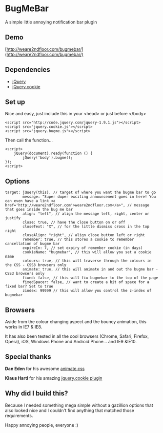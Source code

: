 BugMeBar
=====

A simple little annoying notification bar plugin


Demo
----
[http://weare2ndfloor.com/bugmebar/](http://weare2ndfloor.com/bugmebar/)


Dependencies
------------

* [jQuery](https://github.com/jquery/jquery)
* [jQuery.cookie](https://github.com/carhartl/jquery-cookie)



Set up
----
Nice and easy, just include this in your &lt;head&gt; or just before &lt;/body&gt;

	<script src="http://code.jquery.com/jquery-1.9.1.js"></script>
	<script src="jquery.cookie.js"></script>
	<script src="jquery.bugme.js"></script>

Then call the function…

	<script>
		jQuery(document).ready(function () {
    		jQuery('body').bugme();
	});
	<script>

Options
---
	target: jQuery(this), // target of where you want the bugme bar to go
            message: "Super duper exciting announcement goes in here! You can even have a link <a href='http://weare2ndfloor.com'>weare2ndfloor.com</a>", // message that goes inside the bug me bar
            align: "left", // align the message left, right, center or justify
            close: true, // have the close button on or off
            closeText: "X", // for the little dismiss cross in the top right
            closeAlign: "right", // align close button left or right
            remember: true, // this stores a cookie to remember cancellation of bugme bar
            expireIn: 7, // set expiry of remember cookie (in days)
            cookieName: "bugmebar", // this will allow you set a cookie name
            colours: true, // this will traverse through the colours in the CSS - CSS3 browsers only
            animate: true, // this will animate in and out the bugme bar - CSS3 browsers only
            fixed: false, // this will fix bugmebar to the top of the page
            fixedSpacer: false, // want to create a bit of space for a fixed bar? Set to true
            zindex: 99999 // this will allow you control the z-index of bugmebar
	
Browsers
---

Aside from the colour changing aspect and the bouncy animation, this works in IE7 & IE8.

It has also been tested in all the cool browsers (Chrome, Safari, Firefox, Opera), iOS, Windows Phone and Android Phone… and IE9 &IE10.

Special thanks
---
**Dan Eden** for his awesome [animate.css](http://daneden.me/animate/)

**Klaus Hartl** for his amazing [jquery.cookie plugin](https://github.com/carhartl/jquery-cookie)


Why did I build this?
---
Because I needed something mega simple without a gazillion options that also looked nice and I couldn't find anything that matched those requirements.


Happy annoying people, everyone :)
